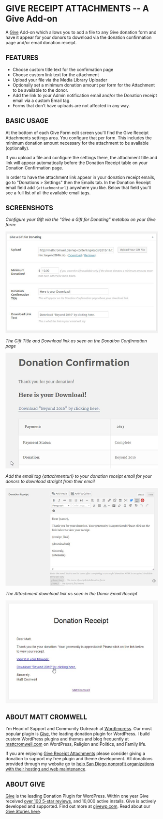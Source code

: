 # GIVE RECEIPT ATTACHMENTS -- A Give Add-on
A [Give](https://givewp.com) Add-on which allows you to add a file to any Give donation form and have it appear for your donors to download via the donation confirmation page and/or email donation receipt.

## FEATURES

* Choose custom title text for the confirmation page
* Choose custom link text for the attachment
* Upload your file via the Media Library Uploader
* Optionally set a minimum donation amount per form for the Attachment to be available to the donor.
* Add the link to your Admin notification email and/or the Donation receipt email via a custom Email tag.
* Forms that don't have uploads are not affected in any way.

## BASIC USAGE

At the bottom of each Give Form edit screen you'll find the Give Receipt Attachments settings area. You configure that per form. This includes the minimum donation amount necessary for the attachment to be available (optionally).

If you upload a file and configure the settings there, the attachment title and link will appear automatically before the Donation Receipt table on your Donation Confirmation page.

In order to have the attachment link appear in your donation receipt emails, go to "Donations > Settings" then the Emails tab. In the Donation Receipt email field add `{attachmenturl}` anywhere you like. Below that field you'll see a full list of all the available email tags.

## SCREENSHOTS

*Configure your Gift via the "Give a Gift for Donating" metabox on your Give form:*

![GIVE-RA Form Settings](assets/ggfd-metabox.jpg)

*The Gift Title and Download link as seen on the Donation Confirmation page*

![GIVE-RA Attachment link on Donation Confirmation page](assets/ggfd-donation-confirmation.jpg)

*Add the email tag {attachmenturl} to your donation receipt email for your donors to download straight from their email*

![GIVE-RA Email Tag settings](assets/ggfd-email-tag.jpg)

*The Attachment download link as seen in the Donor Email Receipt*

![GIVE-RA on Email Receipt](assets/ggfd-email-receipt.jpg)

## ABOUT MATT CROMWELL

I'm Head of Support and Community Outreach at [WordImpress](https://wordimpress.com/). Our most popular plugin is [Give](https://wordpress.org/plugins/give), the leading donation plugin for WordPress. I build custom WordPress plugins and themes and blog frequently at [mattcromwell.com](https://www.mattcromwell.com/) on WordPress, Religion and Politics, and Family life.

If you are enjoying [Give Receipt Attachments](https://www.mattcromwell.com/products/give-receipt-attachments) please consider giving a donation to support my free plugin and theme development. All donations provided through my website go to [help San Diego nonprofit organizations with their hosting and web maintenance](https://www.mattcromwell.com/help-me-help-others/).

## ABOUT GIVE
[Give](https://wordpress.org/plugins/give) is the leading Donation Plugin for WordPress. Within one year Give received [over 100 5-star reviews](https://wordpress.org/support/view/plugin-reviews/give), and 10,000 active installs. Give is actively developed and supported. Find out more at [givewp.com](https://givewp.com). Read about our [Give Stories here](https://givewp.com/category/give-stories).